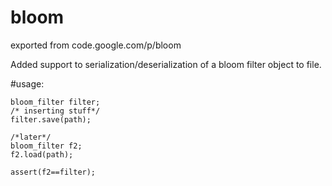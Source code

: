 # bloom
exported from code.google.com/p/bloom

Added support to serialization/deserialization of a bloom filter object to file.

#usage:
```
bloom_filter filter;
/* inserting stuff*/
filter.save(path);

/*later*/
bloom_filter f2;
f2.load(path);

assert(f2==filter);
```
